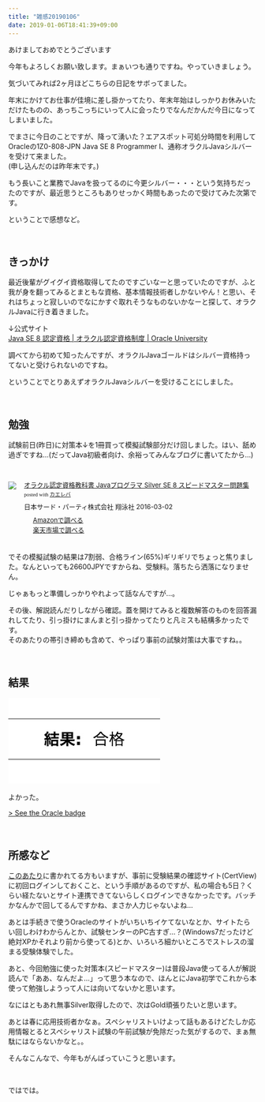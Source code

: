 ```yaml
---
title: "雑感20190106"
date: 2019-01-06T18:41:39+09:00
---
```


あけましておめでとうございます

<!--more-->

今年もよろしくお願い致します。まぁいつも通りですね。やっていきましょう。

気づいてみれば2ヶ月ほどこちらの日記をサボってました。

年末にかけてお仕事が佳境に差し掛かってたり、年末年始はしっかりお休みいただけたものの、あっちこっちにいって人に会ったりでなんだかんだ今日になってしまいました。

でまさに今日のことですが、降って湧いた？エアスポット可処分時間を利用してOracleの1Z0-808-JPN Java SE 8 Programmer I、通称オラクルJavaシルバーを受けて来ました。<br>
(申し込んだのは昨年末です。)

もう長いこと業務でJavaを扱ってるのに今更シルバー・・・という気持ちだったのですが、最近思うところもありせっかく時間もあったので受けてみた次第です。

ということで感想など。

<br>

## きっかけ

最近後輩がグイグイ資格取得してたのですごいなーと思っていたのですが、ふと我が身を翻ってみるとまともな資格、基本情報技術者しかないやん！と思い、それはちょっと寂しいのでなにかすぐ取れそうなものないかなーと探して、オラクルJavaに行き着きました。

↓公式サイト<br>
[Java SE 8 認定資格 | オラクル認定資格制度 | Oracle University](http://www.oracle.com/jp/education/certification/jse8-2489021-ja.html)

調べてから初めて知ったんですが、オラクルJavaゴールドはシルバー資格持ってないと受けられないのですね。

ということでとりあえずオラクルJavaシルバーを受けることにしました。

<br>

## 勉強

試験前日(昨日)に対策本↓を1冊買って模擬試験部分だけ回しました。はい、舐め過ぎですね…(だってJava初級者向け、余裕ってみんなブログに書いてたから…)

<br><div class="kaerebalink-box" style="text-align:left;padding-bottom:20px;font-size:small;zoom: 1;overflow: hidden;"><div class="kaerebalink-image" style="float:left;margin:0 15px 10px 0;"><a href="//af.moshimo.com/af/c/click?a_id=1111075&p_id=170&pc_id=185&pl_id=4062&s_v=b5Rz2P0601xu&url=https%3A%2F%2Fwww.amazon.co.jp%2Fexec%2Fobidos%2FASIN%2F4798142743%2Fref%3Dnosim" target="_blank" rel="nofollow" ><img src="https://images-fe.ssl-images-amazon.com/images/I/51PHuQdc13L._SL160_.jpg" style="border: none;" /></a><img src="//i.moshimo.com/af/i/impression?a_id=1111075&p_id=170&pc_id=185&pl_id=4062" width="1" height="1" style="border:none;"></div><div class="kaerebalink-info" style="line-height:120%;zoom: 1;overflow: hidden;"><div class="kaerebalink-name" style="margin-bottom:10px;line-height:120%"><a href="//af.moshimo.com/af/c/click?a_id=1111075&p_id=170&pc_id=185&pl_id=4062&s_v=b5Rz2P0601xu&url=https%3A%2F%2Fwww.amazon.co.jp%2Fexec%2Fobidos%2FASIN%2F4798142743%2Fref%3Dnosim" target="_blank" rel="nofollow" >オラクル認定資格教科書 Javaプログラマ Silver SE 8 スピードマスター問題集</a><img src="//i.moshimo.com/af/i/impression?a_id=1111075&p_id=170&pc_id=185&pl_id=4062" width="1" height="1" style="border:none;"><div class="kaerebalink-powered-date" style="font-size:8pt;margin-top:5px;font-family:verdana;line-height:120%">posted with <a href="https://kaereba.com" rel="nofollow" target="_blank">カエレバ</a></div></div><div class="kaerebalink-detail" style="margin-bottom:5px;">日本サード・パーティ株式会社 翔泳社 2016-03-02    </div><div class="kaerebalink-link1" style="margin-top:10px;"><div class="shoplinkamazon" style="margin-right:5px;background: url('//img.yomereba.com/tam_k_01.gif') 0 0 no-repeat;padding: 2px 0 2px 18px;white-space: nowrap;"><a href="//af.moshimo.com/af/c/click?a_id=1111075&p_id=170&pc_id=185&pl_id=4062&s_v=b5Rz2P0601xu&url=https%3A%2F%2Fwww.amazon.co.jp%2Fgp%2Fsearch%3Fkeywords%3Djava%2520%25E3%2582%25B9%25E3%2583%2594%25E3%2583%25BC%25E3%2583%2589%25E3%2583%259E%25E3%2582%25B9%25E3%2582%25BF%25E3%2583%25BC%2520silver%26__mk_ja_JP%3D%25E3%2582%25AB%25E3%2582%25BF%25E3%2582%25AB%25E3%2583%258A" target="_blank" rel="nofollow" >Amazonで調べる</a><img src="//i.moshimo.com/af/i/impression?a_id=1111075&p_id=170&pc_id=185&pl_id=4062" width="1" height="1" style="border:none;"></div><div class="shoplinkrakuten" style="margin-right:5px;background: url('//img.yomereba.com/tam_k_01.gif') 0 -50px no-repeat;padding: 2px 0 2px 18px;white-space: nowrap;"><a href="//af.moshimo.com/af/c/click?a_id=1111074&p_id=54&pc_id=54&pl_id=616&s_v=b5Rz2P0601xu&url=https%3A%2F%2Fsearch.rakuten.co.jp%2Fsearch%2Fmall%2Fjava%2520%25E3%2582%25B9%25E3%2583%2594%25E3%2583%25BC%25E3%2583%2589%25E3%2583%259E%25E3%2582%25B9%25E3%2582%25BF%25E3%2583%25BC%2520silver%2F-%2Ff.1-p.1-s.1-sf.0-st.A-v.2%3Fx%3D0" target="_blank" rel="nofollow" >楽天市場で調べる</a><img src="//i.moshimo.com/af/i/impression?a_id=1111074&p_id=54&pc_id=54&pl_id=616" width="1" height="1" style="border:none;"></div></div></div><div class="booklink-footer" style="clear: left"></div></div>

でその模擬試験の結果は7割弱、合格ライン(65%)ギリギリでちょっと焦りました。なんといっても26600JPYですからね、受験料。落ちたら洒落になりません。

じゃぁもっと準備しっかりやれよって話なんですが…。

その後、解説読んだりしながら確認。蓋を開けてみると複数解答のものを回答漏れしてたり、引っ掛けにまんまと引っ掛かってたりと凡ミスも結構多かったです。<br>
そのあたりの帯引き締めも含めて、やっぱり事前の試験対策は大事ですね。。

<br>

## 結果

![passed](/images/2019/0106_1.jpg)

よかった。

[> See the Oracle badge](https://www.youracclaim.com/badges/f6144432-241f-4d44-87cf-232291ad4968/public_url)

<br>

## 所感など

<a target="_blank" href="https://qiita.com/yskuma6684/items/b8604d6e5572490a13a8">このあたり</a>に書かれてる方もいますが、事前に受験結果の確認サイト(CertView)に初回ログインしておくこと、という手順があるのですが、私の場合も5日？くらい経たないとサイト連携できてないらしくログインできなかったです。バッチかなんかで回してるんですかね、まさか人力じゃないよね…

あとは手続きで使うOracleのサイトがいちいちイケてないなとか、サイトたらい回しわけわからんとか、試験センターのPC古すぎ…？(Windows7だったけど絶対XPかそれより前から使ってる)とか、いろいろ細かいところでストレスの溜まる受験体験でした。

あと、今回勉強に使った対策本(スピードマスター)は普段Java使ってる人が解説読んで「ああ、なんだよ…」って思う本なので、ほんとにJava初学でこれから本使って勉強しようって人には向いてないかと思います。

なにはともあれ無事Silver取得したので、次はGold頑張りたいと思います。

あとは春に応用技術者かなぁ。スペシャリストいけよって話もあるけどたしか応用情報とるとスペシャリスト試験の午前試験が免除だった気がするので、まぁ無駄にはならないかなと。。

そんなこんなで、今年もがんばっていこうと思います。

<br>

ではでは。


